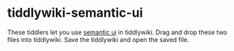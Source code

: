 # tiddlywiki-semantic-ui

These tiddlers let you use [semantic ui](https://semantic-ui.com) in tiddlywiki. Drag and drop these two files into tiddlywiki. Save the tiddlywiki and open the saved file.
